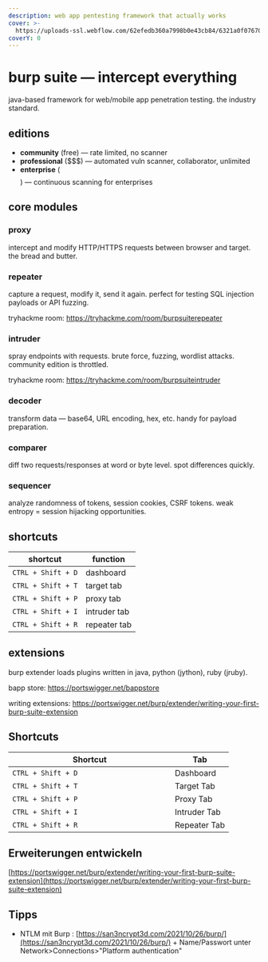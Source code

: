 ```yaml
---
description: web app pentesting framework that actually works
cover: >-
  https://uploads-ssl.webflow.com/62efedb360a7998b0e43cb84/6321a0f076706854ff591093_All%20about%20BurpSuite.jpg
coverY: 0
---
```


# burp suite — intercept everything

java-based framework for web/mobile app penetration testing. the industry standard.

## editions

* **community** (free) — rate limited, no scanner
* **professional** ($$$) — automated vuln scanner, collaborator, unlimited  
* **enterprise** ($$$$) — continuous scanning for enterprises

## core modules

### proxy
intercept and modify HTTP/HTTPS requests between browser and target. the bread and butter.

### repeater
capture a request, modify it, send it again. perfect for testing SQL injection payloads or API fuzzing.

tryhackme room: https://tryhackme.com/room/burpsuiterepeater

### intruder  
spray endpoints with requests. brute force, fuzzing, wordlist attacks. community edition is throttled.

tryhackme room: https://tryhackme.com/room/burpsuiteintruder

### decoder
transform data — base64, URL encoding, hex, etc. handy for payload preparation.

### comparer
diff two requests/responses at word or byte level. spot differences quickly.

### sequencer
analyze randomness of tokens, session cookies, CSRF tokens. weak entropy = session hijacking opportunities.

## shortcuts

| shortcut | function |
|----------|----------|
| `CTRL + Shift + D` | dashboard |
| `CTRL + Shift + T` | target tab |
| `CTRL + Shift + P` | proxy tab |
| `CTRL + Shift + I` | intruder tab |
| `CTRL + Shift + R` | repeater tab |

## extensions

burp extender loads plugins written in java, python (jython), ruby (jruby).

bapp store: https://portswigger.net/bappstore

writing extensions: https://portswigger.net/burp/extender/writing-your-first-burp-suite-extension

## Shortcuts

<table><thead><tr><th width="310">Shortcut</th><th>Tab</th></tr></thead><tbody><tr><td><code>CTRL + Shift + D</code></td><td>Dashboard</td></tr><tr><td><code>CTRL + Shift + T</code></td><td>Target Tab</td></tr><tr><td><code>CTRL + Shift + P</code></td><td>Proxy Tab</td></tr><tr><td><code>CTRL + Shift + I</code></td><td>Intruder Tab</td></tr><tr><td><code>CTRL + Shift + R</code></td><td>Repeater Tab</td></tr></tbody></table>

## Erweiterungen entwickeln

[https://portswigger.net/burp/extender/writing-your-first-burp-suite-extension](https://portswigger.net/burp/extender/writing-your-first-burp-suite-extension)

## Tipps

* NTLM mit Burp : [https://san3ncrypt3d.com/2021/10/26/burp/](https://san3ncrypt3d.com/2021/10/26/burp/) + Name/Passwort unter Network>Connections>"Platform authentication"

